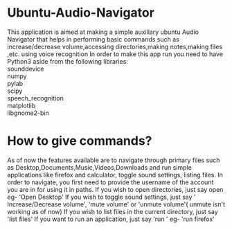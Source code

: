 # Ubuntu-Audio-Navigator
This application is aimed at making a simple auxillary ubuntu Audio Navigator that helps in performing basic commands such as increase/decrease volume,accessing directories,making notes,making files ,etc. using voice recognition
In order to make this app run you need to have Python3 aside from the following libraries:
<br/>sounddevice
<br/>numpy
<br/>pylab
<br/>scipy
<br/>speech_recognition
<br/>matplotlib 
<br/>libgnome2-bin

# How to give commands?
As of now the features available are to navigate through primary files such as Desktop,Documents,Music,Videos,Downloads and run  simple applications like firefox and calculator, toggle sound settings, listing files.
In order to navigate, you first need to provide the username of the account you are in for using it in paths.
If you wish to open directories, just say open <foldername> eg- 'Open Desktop'
If you wish to toggle sound settings, just say ' Increase/Decrease volume', 'mute volume' or 'unmute volume'( unmute isn't working as of now)
If you wish to list files in the current directory, just say 'list files'
If you want to run an application, just say 'run <app>' eg- 'run firefox'
